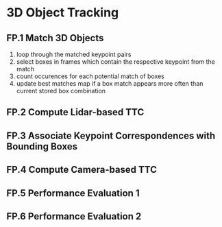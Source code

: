 # 3D Object Tracking

## FP.1 Match 3D Objects

1. loop through the matched keypoint pairs
2. select boxes in frames which contain the respective keypoint from the match
3. count occurences for each potential match of boxes
4. update best matches map if a box match appears more often than current stored box combination

## FP.2 Compute Lidar-based TTC

## FP.3 Associate Keypoint Correspondences with Bounding Boxes

## FP.4 Compute Camera-based TTC

## FP.5 Performance Evaluation 1

## FP.6 Performance Evaluation 2